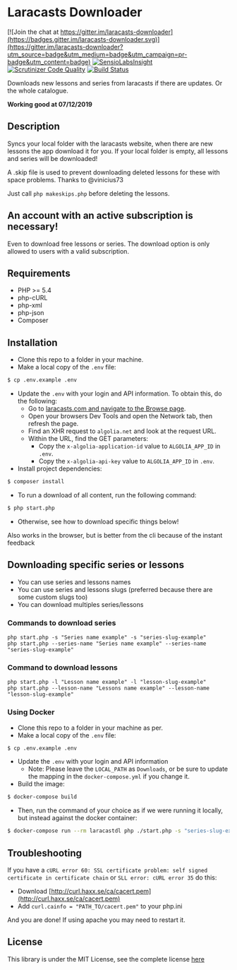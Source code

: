 # Laracasts Downloader
[![Join the chat at https://gitter.im/laracasts-downloader](https://badges.gitter.im/laracasts-downloader.svg)](https://gitter.im/laracasts-downloader?utm_source=badge&utm_medium=badge&utm_campaign=pr-badge&utm_content=badge)
[![SensioLabsInsight](https://insight.sensiolabs.com/projects/ac2fdb9a-222b-4244-b08e-af5d2f69845d/mini.png)](https://insight.sensiolabs.com/projects/ac2fdb9a-222b-4244-b08e-af5d2f69845d)
[![Scrutinizer Code Quality](https://scrutinizer-ci.com/g/iamfreee/laracasts-downloader/badges/quality-score.png?b=master)](https://scrutinizer-ci.com/g/iamfreee/laracasts-downloader/?branch=master)
[![Build Status](https://scrutinizer-ci.com/g/iamfreee/laracasts-downloader/badges/build.png?b=master)](https://scrutinizer-ci.com/g/iamfreee/laracasts-downloader/build-status/master)

Downloads new lessons and series from laracasts if there are updates. Or the whole catalogue.

**Working good at 07/12/2019**

## Description
Syncs your local folder with the laracasts website, when there are new lessons the app download it for you.
If your local folder is empty, all lessons and series will be downloaded!

A .skip file is used to prevent downloading deleted lessons for these with space problems. Thanks to @vinicius73

Just call `php makeskips.php` before deleting the lessons.

## An account with an active subscription is necessary!
Even to download free lessons or series. The download option is only allowed to users with a valid subscription.

## Requirements
- PHP >= 5.4
- php-cURL
- php-xml
- php-json
- Composer

## Installation
- Clone this repo to a folder in your machine.
- Make a local copy of the `.env` file:
```sh
$ cp .env.example .env
```
- Update the `.env` with your login and API information. To obtain this, do the following:
    - Go to [laracasts.com and navigate to the Browse page](https://laracasts.com/search).
    - Open your browsers Dev Tools and open the Network tab, then refresh the page.
    - Find an XHR request to `algolia.net` and look at the request URL.
    - Within the URL, find the GET parameters:
        - Copy the `x-algolia-application-id` value to `ALGOLIA_APP_ID` in `.env`.
        - Copy the `x-algolia-api-key` value to `ALGOLIA_APP_ID` in `.env`.
- Install project dependencies:
```sh
$ composer install
```
- To run a download of all content, run the following command:
```sh
$ php start.php
```
- Otherwise, see how to download specific things below!

Also works in the browser, but is better from the cli because of the instant feedback

## Downloading specific series or lessons
- You can use series and lessons names
- You can use series and lessons slugs (preferred because there are some custom slugs too)
- You can download multiples series/lessons

### Commands to download series
    php start.php -s "Series name example" -s "series-slug-example"
    php start.php --series-name "Series name example" --series-name "series-slug-example"

### Command to download lessons
    php start.php -l "Lesson name example" -l "lesson-slug-example"
    php start.php --lesson-name "Lessons name example" --lesson-name "lesson-slug-example"

### Using Docker
- Clone this repo to a folder in your machine as per.
- Make a local copy of the `.env` file:
```sh
$ cp .env.example .env
```
- Update the `.env` with your login and API information
    - Note: Please leave the `LOCAL_PATH` as `Downloads`, or be sure to update the mapping in the `docker-compose.yml` if you change it.
- Build the image:
```sh
$ docker-compose build
```
- Then, run the command of your choice as if we were running it locally, but instead against the docker container:
```sh
$ docker-compose run --rm laracastdl php ./start.php -s "series-slug-example"
```

## Troubleshooting
If you have a `cURL error 60: SSL certificate problem: self signed certificate in certificate chain` or `SLL error: cURL error 35` do this:

- Download [http://curl.haxx.se/ca/cacert.pem](http://curl.haxx.se/ca/cacert.pem)
- Add `curl.cainfo = "PATH_TO/cacert.pem"` to your php.ini

And you are done! If using apache you may need to restart it.

## License

This library is under the MIT License, see the complete license [here](LICENSE)
